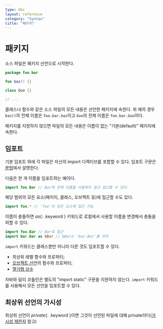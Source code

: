 ```yaml
---
type: doc
layout: reference
category: "Syntax"
title: "패키지"
---
```


# 패키지

소스 파일은 패키지 선언으로 시작한다.

``` kotlin
package foo.bar

fun baz() {}

class Goo {}

// ...
```

클래스나 함수와 같은 소스 파일의 모든 내용은 선언한 패키지에 속한다.
위 예의 경우 `baz()`의 전체 이름은 `foo.bar.baz`이고 `Goo`의 전체 이름은 `foo.bar.Goo`이다.

패키지를 지정하지 않으면 파일의 모든 내용은 이름이 없는 "기본(default)" 패키지에 속한다.

## 임포트

기본 임포트 외에 각 파일은 자신의 import 디렉티브를 포함할 수 있다.
임포트 구문은 [문법](grammar.html#import)에서 설명한다.

다음은 한 개 이름을 임포트하는 예이다.

``` kotlin
import foo.Bar // Bar에 전체 이름을 사용하지 않고 접근할 수 있다.
```

해당 범위의 모든 요소(패키지, 클래스, 오브젝트 등)에 접근할 수도 있다.

``` kotlin
import foo.* // 'foo'의 모든 요소에 접근 가능
```

이름이 충돌하면 *as*{: .keyword } 키워드로 로컬에서 사용할 이름을 변경해서 충돌을 피할 수 있다.

``` kotlin
import foo.Bar // Bar로 접근
import bar.Bar as bBar // bBar는 'bar.Bar'를 의미
```

`import` 키워드는 클래스뿐만 아니라 다른 것도 임포트할 수 있다.

  * 최상위 레벨 함수와 프로퍼티;
  * [오브젝트 선언](object-declarations.html#object-declarations)의 함수와 프로퍼티;
  * [열거형 상수](enum-classes.html)

자바와 달리 코틀린은 별도의 "import static" 구문을 지원하지 않는다. `import` 키워드를 사용해서 모든 선언을 임포트할 수 있다.

## 최상위 선언의 가시성

최상위 선언이 *private*{: .keyword }이면 그것이 선언된 파일에 대해 private이다([가시성 제한자](visibility-modifiers.html) 참고)
